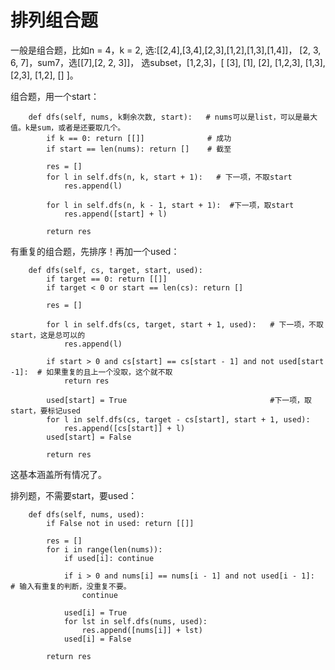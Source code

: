 # 排列组合题

一般是组合题，比如n = 4，k = 2, 选:[[2,4],[3,4],[2,3],[1,2],[1,3],[1,4]]，
[2, 3, 6, 7]，sum7，选[[7],[2, 2, 3]]，
选subset，[1,2,3]，[
  [3],
  [1],
  [2],
  [1,2,3],
  [1,3],
  [2,3],
  [1,2],
  []
]。

组合题，用一个start：
```
    def dfs(self, nums, k剩余次数, start):   # nums可以是list，可以是最大值。k是sum，或者是还要取几个。
        if k == 0: return [[]]              # 成功
        if start == len(nums): return []    # 截至
        
        res = []
        for l in self.dfs(n, k, start + 1):   # 下一项，不取start
            res.append(l)
        
        for l in self.dfs(n, k - 1, start + 1):  #下一项，取start
            res.append([start] + l)
        
        return res
```

有重复的组合题，先排序！再加一个used：

```
    def dfs(self, cs, target, start, used):
        if target == 0: return [[]]
        if target < 0 or start == len(cs): return []
        
        res = []
        
        for l in self.dfs(cs, target, start + 1, used):   # 下一项，不取start，这是总可以的
            res.append(l)
        
        if start > 0 and cs[start] == cs[start - 1] and not used[start  -1]:  # 如果重复的且上一个没取，这个就不取
            return res
        
        used[start] = True                                #下一项，取start，要标记used
        for l in self.dfs(cs, target - cs[start], start + 1, used):
            res.append([cs[start]] + l)
        used[start] = False
        
        return res
```
这基本涵盖所有情况了。


排列题，不需要start，要used：

```
    def dfs(self, nums, used):
        if False not in used: return [[]]
        
        res = []
        for i in range(len(nums)):
            if used[i]: continue
            
            if i > 0 and nums[i] == nums[i - 1] and not used[i - 1]:    # 输入有重复的判断，没重复不要。
                continue
            
            used[i] = True
            for lst in self.dfs(nums, used):
                res.append([nums[i]] + lst)
            used[i] = False
        
        return res
```
